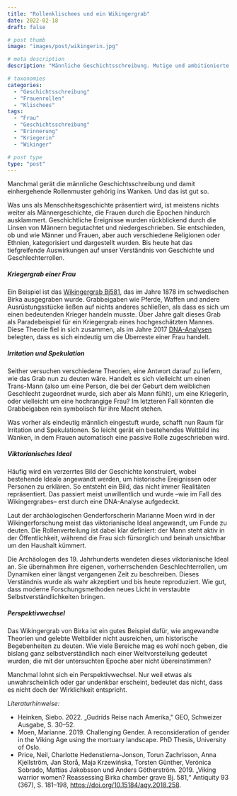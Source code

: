 ```yaml
---
title: "Rollenklischees und ein Wikingergrab"
date: 2022-02-18
draft: false

# post thumb
image: "images/post/wikingerin.jpg"

# meta description
description: "Männliche Geschichtsschreibung. Mutige und ambitionierte Frauen. Wäre manch erfolgreiche Frau ein Mann gewesen, würde ihr Name in Geschichtsbüchern stehen?"

# taxonomies
categories:
  - "Geschichtsschreibung"
  - "Frauenrollen"
  - "Klischees"
tags:
  - "Frau"
  - "Geschichtsschreibung"
  - "Erinnerung"
  - "Kriegerin"
  - "Wikinger"

# post type
type: "post"
---
```


Manchmal gerät die männliche Geschichtsschreibung und damit einhergehende Rollenmuster gehörig ins Wanken. Und das ist gut so.

Was uns als Menschheitsgeschichte präsentiert wird, ist meistens nichts weiter als Männergeschichte, die Frauen durch die Epochen hindurch ausklammert. Geschichtliche Ereignisse wurden rückblickend durch die Linsen von Männern begutachtet und niedergeschrieben. Sie entschieden, ob und wie Männer und Frauen, aber auch verschiedene Religionen oder Ethnien, kategorisiert und dargestellt wurden. Bis heute hat das tiefgreifende Auswirkungen auf unser Verständnis von Geschichte und Geschlechterrollen.

##### Kriegergrab einer Frau

Ein Beispiel ist das [Wikingergrab Bj581](https://www.nationalgeographic.de/geschichte-und-kultur/dna-test-beruehmter-wikingerkrieger-war-eine-frau), das im Jahre 1878 im schwedischen Birka ausgegraben wurde. Grabbeigaben wie Pferde, Waffen und andere Ausrüstungsstücke ließen auf nichts anderes schließen, als dass es sich um einen bedeutenden Krieger handeln musste. Über Jahre galt dieses Grab als Paradebeispiel für ein Kriegergrab eines hochgeschätzten Mannes. Diese Theorie fiel in sich zusammen, als im Jahre 2017 [DNA-Analysen](https://onlinelibrary.wiley.com/doi/full/10.1002/ajpa.23308) belegten, dass es sich eindeutig um die Überreste einer Frau handelt.

##### Irritation und Spekulation

Seither versuchen verschiedene Theorien, eine Antwort darauf zu liefern, wie das Grab nun zu deuten wäre. Handelt es sich vielleicht um einen Trans-Mann (also um eine Person, die bei der Geburt dem weiblichen Geschlecht zugeordnet wurde, sich aber als Mann fühlt), um eine Kriegerin, oder vielleicht um eine hochrangige Frau? Im letzteren Fall könnten die Grabbeigaben rein symbolisch für ihre Macht stehen. 

Was vorher als eindeutig männlich eingestuft wurde, schafft nun Raum für Irritation und Spekulationen. So leicht gerät ein bestehendes Weltbild ins Wanken, in dem Frauen automatisch eine passive Rolle zugeschrieben wird. 

##### Viktorianisches Ideal

Häufig wird ein verzerrtes Bild der Geschichte konstruiert, wobei bestehende Ideale angewandt werden, um historische Ereignissen oder Personen zu erklären. So entsteht ein Bild, das nicht immer Realitäten repräsentiert. Das passiert meist unwillentlich und wurde –wie im Fall des Wikingergrabes– erst durch eine DNA-Analyse aufgedeckt. 

Laut der archäologischen Genderforscherin Marianne Moen wird in der Wikingerforschung meist das viktorianische Ideal angewandt, um Funde zu deuten. Die Rollenverteilung ist dabei klar definiert: der Mann steht aktiv in der Öffentlichkeit, während die Frau sich fürsorglich und beinah unsichtbar um den Haushalt kümmert. 

Die Archäologen des 19. Jahrhunderts wendeten dieses viktorianische Ideal an. Sie übernahmen ihre eigenen, vorherrschenden Geschlechterrollen, um Dynamiken einer längst vergangenen Zeit zu beschreiben. Dieses Verständnis wurde als wahr akzeptiert und bis heute reproduziert. Wie gut, dass moderne Forschungsmethoden neues Licht in verstaubte Selbstverständlichkeiten bringen.

##### Perspektivwechsel

Das Wikingergrab von Birka ist ein gutes Beispiel dafür, wie angewandte Theorien und gelebte Weltbilder nicht ausreichen, um historische Begebenheiten zu deuten. Wie viele Bereiche mag es wohl noch geben, die bislang ganz selbstverständlich nach einer Weltvorstellung gedeutet wurden, die mit der untersuchten Epoche aber nicht übereinstimmen? 

Manchmal lohnt sich ein Perspektivwechsel. Nur weil etwas als unwahrscheinlich oder gar undenkbar erscheint, bedeutet das nicht, dass es nicht doch der Wirklichkeit entspricht.


*Literaturhinweise:*
- Heinken, Siebo. 2022. „Gudríds Reise nach Amerika," GEO, Schweizer Ausgabe, S. 30–52.
- Moen, Marianne. 2019. Challenging Gender. A reconsideration of gender in the Viking Age using the mortuary landscape. PhD Thesis, University of Oslo.
- Price, Neil, Charlotte Hedenstierna-Jonson, Torun Zachrisson, Anna Kjellström, Jan Storå, Maja Krzewińska, Torsten Günther, Verónica Sobrado, Mattias Jakobsson und Anders Götherström. 2019. „Viking warrior women? Reassessing Birka chamber grave Bj. 581,“ Antiquity 93 (367), S. 181–198, https://doi.org/10.15184/aqy.2018.258.
